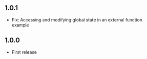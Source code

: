 ## 1.0.1

- Fix: Accessing and modifying global state in an external function example

## 1.0.0

- First release
